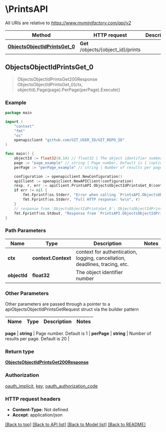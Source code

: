 # \PrintsAPI

All URIs are relative to *https://www.myminifactory.com/api/v2*

Method | HTTP request | Description
------------- | ------------- | -------------
[**ObjectsObjectIdPrintsGet_0**](PrintsAPI.md#ObjectsObjectIdPrintsGet_0) | **Get** /objects/{object_id}/prints | 



## ObjectsObjectIdPrintsGet_0

> ObjectsObjectIdPrintsGet200Response ObjectsObjectIdPrintsGet_0(ctx, objectId).Page(page).PerPage(perPage).Execute()





### Example

```go
package main

import (
	"context"
	"fmt"
	"os"
	openapiclient "github.com/GIT_USER_ID/GIT_REPO_ID"
)

func main() {
	objectId := float32(8.14) // float32 | The object identifier number
	page := "page_example" // string | Page number. Default is 1 (optional)
	perPage := "perPage_example" // string | Number of results per page. Default is 20 (optional)

	configuration := openapiclient.NewConfiguration()
	apiClient := openapiclient.NewAPIClient(configuration)
	resp, r, err := apiClient.PrintsAPI.ObjectsObjectIdPrintsGet_0(context.Background(), objectId).Page(page).PerPage(perPage).Execute()
	if err != nil {
		fmt.Fprintf(os.Stderr, "Error when calling `PrintsAPI.ObjectsObjectIdPrintsGet_0``: %v\n", err)
		fmt.Fprintf(os.Stderr, "Full HTTP response: %v\n", r)
	}
	// response from `ObjectsObjectIdPrintsGet_0`: ObjectsObjectIdPrintsGet200Response
	fmt.Fprintf(os.Stdout, "Response from `PrintsAPI.ObjectsObjectIdPrintsGet_0`: %v\n", resp)
}
```

### Path Parameters


Name | Type | Description  | Notes
------------- | ------------- | ------------- | -------------
**ctx** | **context.Context** | context for authentication, logging, cancellation, deadlines, tracing, etc.
**objectId** | **float32** | The object identifier number | 

### Other Parameters

Other parameters are passed through a pointer to a apiObjectsObjectIdPrintsGetRequest struct via the builder pattern


Name | Type | Description  | Notes
------------- | ------------- | ------------- | -------------

 **page** | **string** | Page number. Default is 1 | 
 **perPage** | **string** | Number of results per page. Default is 20 | 

### Return type

[**ObjectsObjectIdPrintsGet200Response**](ObjectsObjectIdPrintsGet200Response.md)

### Authorization

[oauth_implicit](../README.md#oauth_implicit), [key](../README.md#key), [oauth_authorization_code](../README.md#oauth_authorization_code)

### HTTP request headers

- **Content-Type**: Not defined
- **Accept**: application/json

[[Back to top]](#) [[Back to API list]](../README.md#documentation-for-api-endpoints)
[[Back to Model list]](../README.md#documentation-for-models)
[[Back to README]](../README.md)

